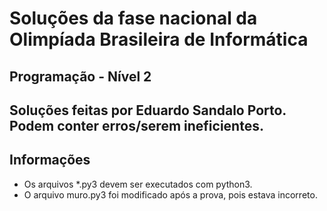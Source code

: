 # Soluções da fase nacional da Olimpíada Brasileira de Informática
## Programação - Nível 2
## Soluções feitas por Eduardo Sandalo Porto. Podem conter erros/serem ineficientes.

## Informações
  * Os arquivos *.py3 devem ser executados com python3.
  * O arquivo muro.py3 foi modificado após a prova, pois estava incorreto.
